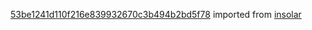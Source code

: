 [53be1241d110f216e839932670c3b494b2bd5f78](https://github.com/insolar/insolar/commit/53be1241d110f216e839932670c3b494b2bd5f78) imported from [insolar](https://github.com/insolar/insolar)
